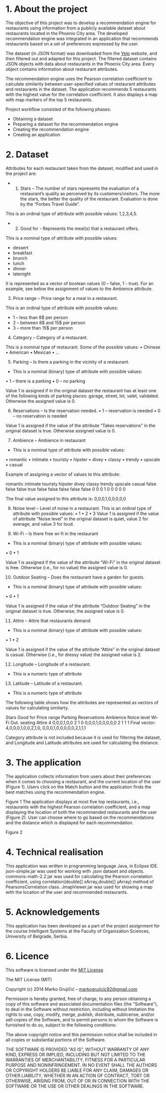 
# 1. About the project
 
The objective of this project was to develop a recommendation engine for restaurants using information from a publicly available dataset about restaurants located in the Phoenix City area. The developed recommendation engine was integrated in an application that  recommends restaurants based on a set of preferences expressed by the user. 

The dataset (in JSON format) was downloaded from the [Yelp](https://www.yelp.com/dataset_challenge) website, and then filtered out and adapted for this project. The filtered dataset contains JSON objects with data about restaurants in the Phoenix City area. Every object contains information about restaurant attributes. 

The recommendation engine uses the Pearson correlation coefficient to calculate similarity between user-specified values of restaurant attributes and restaurants in the dataset. The application recommends 5 restaurants with the highest value for the correlation coefficient. It also displays a map with map markers of the top 5 restaurants. 

Project workflow consisted of the following phases:

- Obtaining a dataset
- Preparing a dataset for the recommendation engine 
- Creating the recommendation engine
- Creating an application

# 2. Dataset

Attributes for each restaurant taken from the dataset, modified and used in the project are:

- 1. Stars – The number of stars represents the evaluation of a restaurant’s quality as perceived by its customers/visitors. The more the stars, the better the quality of the restaurant. Evaluation is done by the “Forbes Travel Guide”.

This is an ordinal type of attribute with possible values: 1,2,3,4,5. 

- 2. Good for - Represents the meal(s) that a restaurant offers.

This is a nominal type of attribute with possible values:
*	dessert
*	breakfast 
*	brunch
*	lunch
*	dinner 
*	latenight

It is represented as a vector of boolean values (0 – false, 1 - true). For an example, see below the assignment of values to the Ambience attribute.

3. Price range – Price range for a meal in a restaurant.

This is an ordinal type of attribute with possible values:
-	1 – less than 8$ per person
-	2 – between 8$ and 15$ per person
-	3 – more than 15$ per person

4. Category – Category of a restaurant.

This is a nominal type of restaurant. Some of the possible values: 
•	Chinese
•	American
•	Mexican
•	…

5. Parking – Is there a parking in the vicinity of a restaurant.
- This is a nominal (binary) type of attribute with possible values:

•	1 – there is a parking
•	0 – no parking

Value 1 is assigned if in the original dataset the restaurant has at least one of the following kinds of parking places: garage, street, lot, valet, validated. Otherwise the assigned value is 0.

6. Reservations – Is the reservation needed.
•	1 – reservation is needed
•	0 – no reservation is needed

Value 1 is assigned  if the value of the attribute “Takes reservations” in the original dataset is true. Otherwise assigned value is 0.

7. Ambience – Ambience in restaurant
- This is a nominal type of attribute with possible values:

•	romantic
•	intimate
•	touristy
•	hipster
•	divey
•	classy
•	trendy
•	upscale
•	casual

Example of assigning a vector of values to this attribute:

romantic	intimate	touristy	hipster	divey	classy	trendy	upscale	casual
 false 	false	    false	    true	  false	false	  false	  false	  false
   0	      0	        0	        1      	0    	0     	0     	0     	0

The final value assigned to this attribute is: 0,0,0,1,0,0,0,0,0

8. Noise level – Level of noise in a restaurant. 
 This is an ordinal type of attribute with possible values:
•	1
•	2
•	3
Value 1 is assigned if the value of attribute “Noise level” in the original dataset is quiet, value 2 for average, and value 3 for loud.

9. Wi-Fi – Is there free wi-fi in the restaurant
- This is a nominal (binary) type of attribute with possible values:

•	0
•	1

Value 1 is assigned if the value of the attribute “Wi-Fi” in the original dataset is free. Otherwise (i.e., for no value) the assigned value is 0.

10. Outdoor Seating – Does the restaurant have a garden for guests.
- This is a nominal (binary) type of attribute with possible values:

•	0
•	1

Value 1 is assigned if the value of the attribute “Outdoor Seating” in the original dataset is true. Otherwise, the assigned value is 0.

11. Attire – Attire that restaurants demand
- This is a nominal (binary) type of attribute with possible values:

•	1
•	2

Value 1 is assigned if the value of the attribute “Attire” in the original dataset is casual. Otherwise (i.e., for dressy value) the assigned value is 2.

12. Longitude – Longitude of a restaurant.
- This is a numeric type of attribute

13. Latitude – Latitude of a restaurant.
- This is a numeric type of attribute

The following table shows how the attributes are represented as vectors of values for calculating similarty. 

Stars	Good for	 Price range	Parking	Reservations	Ambience	     Noice level	Wi-Fi	Out. seating	Attire
  4	 0,0,0,1,0,0	    2        	1       	0   	  0,0,0,1,0,0,0,0,0	   2	         1	     1	        1
Final vector: 4,0,0,0,1,0,0,2,1,0, 0,0,0,1,0,0,0,0,0,2,1,1,1

Category attribute is not included because it is used for filtering the dataset, and Longitude and Latitude attributes are used for calculating the distance.

# 3. The application

The application collects information from users about their preferences when it comes to choosing a restaurant, and the current location of the user (Figure 1). Users click on the Match button and the application finds the best matches using the recommendation engine.
 
Figure 1
The application displays at most five top restaurants, i.e., restaurants with the highest Pearson correlation coefficient, and a map displaying the location of both the recommended restaurants and the user (Figure 2). User can choose where to go based on the recommendations and the distance which is displayed for each recommendation.
 
Figure 2

# 4. Technical realisation

This application was written in programming language Java, in Eclipse IDE.
json-simple.jar was used for working with .json dataset and objects.
commons-math-2.2.jar was used for calculating the Pearson correlation coefficient, using correlation(double[] xArray,double[] yArray) method of PearsonsCorrelation class.
JmapViewer.jar was used for showing a map with the location of the user and recommended restaurants. 

# 5. Acknowledgements

This application has been developed as a part of the project assignment for the course Intelligent Systems at the Faculty of Organization Sciences, University of Belgrade, Serbia.

# 6. Licence

This software is licensed under the [MIT License](http://opensource.org/licenses/MIT)

The MIT License (MIT)

Copyright (c) 2014 Marko Grujičić – markogrujicic92@gmail.com

Permission is hereby granted, free of charge, to any person obtaining a copy of this software and associated documentation files (the "Software"), to deal in the Software without restriction, including without limitation the rights to use, copy, modify, merge, publish, distribute, sublicense, and/or sell copies of the Software, and to permit persons to whom the Software is furnished to do so, subject to the following conditions:

The above copyright notice and this permission notice shall be included in all copies or substantial portions of the Software.

THE SOFTWARE IS PROVIDED "AS IS", WITHOUT WARRANTY OF ANY KIND, EXPRESS OR IMPLIED, INCLUDING BUT NOT LIMITED TO THE WARRANTIES OF MERCHANTABILITY, FITNESS FOR A PARTICULAR PURPOSE AND NONINFRINGEMENT. IN NO EVENT SHALL THE AUTHORS OR COPYRIGHT HOLDERS BE LIABLE FOR ANY CLAIM, DAMAGES OR OTHER LIABILITY, WHETHER IN AN ACTION OF CONTRACT, TORT OR OTHERWISE, ARISING FROM, OUT OF OR IN CONNECTION WITH THE SOFTWARE OR THE USE OR OTHER DEALINGS IN THE SOFTWARE.

